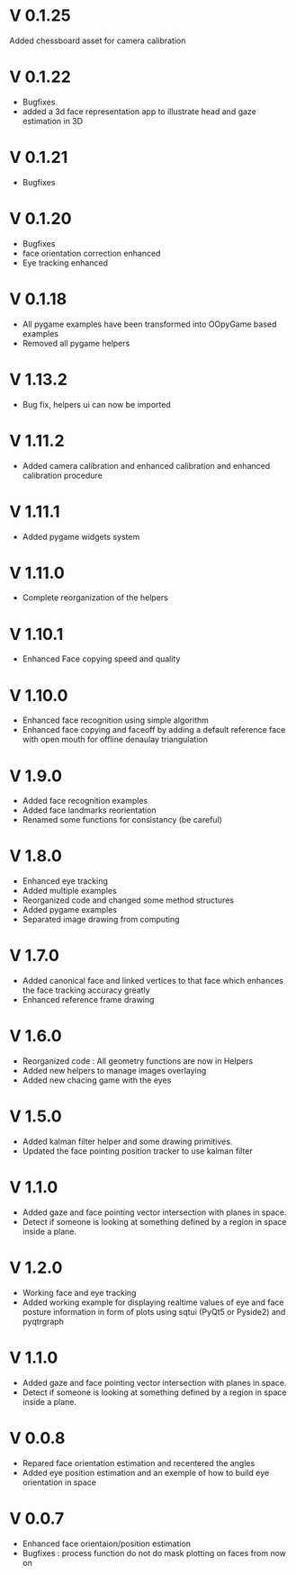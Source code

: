 # V 0.1.25

Added chessboard asset for camera calibration

# V 0.1.22

- Bugfixes
- added a 3d face representation app to illustrate head and gaze estimation in 3D

# V 0.1.21

- Bugfixes

# V 0.1.20

- Bugfixes
- face orientation correction enhanced
- Eye tracking enhanced

# V 0.1.18

- All pygame examples have been transformed into OOpyGame based examples
- Removed all pygame helpers

# V 1.13.2

- Bug fix, helpers ui can now be imported

# V 1.11.2

- Added camera calibration and enhanced calibration and enhanced calibration procedure

# V 1.11.1

- Added pygame widgets system

# V 1.11.0

- Complete reorganization of the helpers

# V 1.10.1

- Enhanced Face copying speed and quality

# V 1.10.0

- Enhanced face recognition using simple algorithm
- Enhanced face copying and faceoff by adding a default reference face with open mouth for offline denaulay triangulation

# V 1.9.0

- Added face recognition examples
- Added face landmarks reorientation
- Renamed some functions for consistancy (be careful)

# V 1.8.0

- Enhanced eye tracking
- Added multiple examples
- Reorganized code and changed some method structures
- Added pygame examples
- Separated image drawing from computing

# V 1.7.0

- Added canonical face and linked vertices to that face which enhances the face tracking accuracy greatly
- Enhanced reference frame drawing

# V 1.6.0

- Reorganized code : All geometry functions are now in Helpers
- Added new helpers to manage images overlaying
- Added new chacing game with the eyes

# V 1.5.0

- Added kalman filter helper and some drawing primitives.
- Updated the face pointing position tracker to use kalman filter

# V 1.1.0

- Added gaze and face pointing vector intersection with planes in space.
- Detect if someone is looking at something defined by a region in space inside a plane.

# V 1.2.0

- Working face and eye tracking
- Added working example for displaying realtime values of eye and face posture information in form of plots using sqtui (PyQt5 or Pyside2) and pyqtrgraph

# V 1.1.0

- Added gaze and face pointing vector intersection with planes in space.
- Detect if someone is looking at something defined by a region in space inside a plane.

# V 0.0.8

- Repared face orientation estimation and recentered the angles
- Added eye position estimation and an exemple of how to build eye orientation in space

# V 0.0.7

- Enhanced face orientaion/position estimation
- Bugfixes : process function do not do mask plotting on faces from now on
